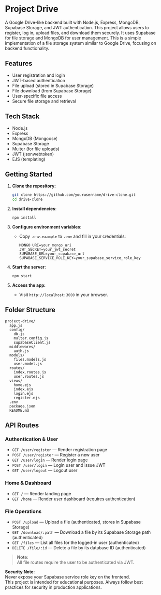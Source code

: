 # Project Drive

A Google Drive-like backend built with Node.js, Express, MongoDB, Supabase Storage, and JWT authentication.
This project allows users to register, log in, upload files, and download them securely. It uses Supabase for file storage and MongoDB for user management.
This is a simple implementation of a file storage system similar to Google Drive, focusing on backend functionality.

## Features

- User registration and login
- JWT-based authentication
- File upload (stored in Supabase Storage)
- File download (from Supabase Storage)
- User-specific file access
- Secure file storage and retrieval

## Tech Stack

- Node.js
- Express
- MongoDB (Mongoose)
- Supabase Storage
- Multer (for file uploads)
- JWT (jsonwebtoken)
- EJS (templating)

## Getting Started

1. **Clone the repository:**

   ```sh
   git clone https://github.com/yourusername/drive-clone.git
   cd drive-clone
   ```

2. **Install dependencies:**

   ```sh
   npm install
   ```

3. **Configure environment variables:**

   - Copy `.env.example` to `.env` and fill in your credentials:
     ```
     MONGO_URI=your_mongo_uri
     JWT_SECRET=your_jwt_secret
     SUPABASE_URL=your_supabase_url
     SUPABASE_SERVICE_ROLE_KEY=your_supabase_service_role_key
     ```

4. **Start the server:**

   ```sh
   npm start
   ```

5. **Access the app:**
   - Visit `http://localhost:3000` in your browser.

## Folder Structure

```
project-drive/
  app.js
  config/
    db.js
    multer.config.js
    supabaseClient.js
  middlewares/
    auth.js
  models/
    files.models.js
    user.model.js
  routes/
    index.routes.js
    user.routes.js
  views/
    home.ejs
    index.ejs
    login.ejs
    register.ejs
  .env
  package.json
  README.md
```

## API Routes

### **Authentication & User**

- `GET /user/register` — Render registration page
- `POST /user/register` — Register a new user
- `GET /user/login` — Render login page
- `POST /user/login` — Login user and issue JWT
- `GET /user/logout` — Logout user

### **Home & Dashboard**

- `GET /` — Render landing page
- `GET /home` — Render user dashboard (requires authentication)

### **File Operations**

- `POST /upload` — Upload a file (authenticated, stores in Supabase Storage)
- `GET /download/:path` — Download a file by its Supabase Storage path (authenticated)
- `GET /files` — List all files for the logged-in user (authenticated)
- `DELETE /file/:id` — Delete a file by its database ID (authenticated)

> **Note:**  
> All file routes require the user to be authenticated via JWT.

**Security Note:**  
Never expose your Supabase service role key on the frontend.  
This project is intended for educational purposes. Always follow best practices for security in production applications.
